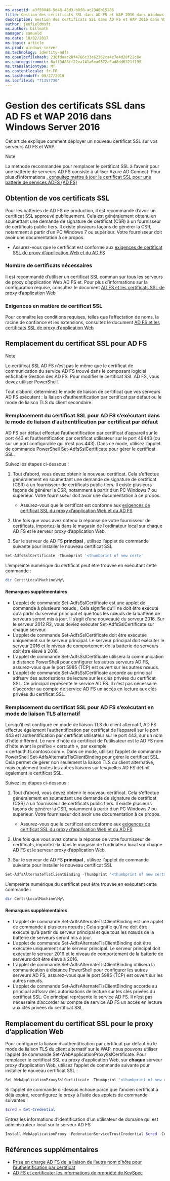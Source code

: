 ```yaml
---
ms.assetid: a3f50046-5d48-43d3-b0f8-ac2346b15285
title: Gestion des certificats SSL dans AD FS et WAP 2016 dans Windows Server 2016
description: Gestion des certificats SSL dans AD FS et WAP 2016 dans Windows Server 2016
author: jenfieldmsft
ms.author: billmath
manager: samueld
ms.date: 10/02/2017
ms.topic: article
ms.prod: windows-server
ms.technology: identity-adfs
ms.openlocfilehash: 230fdaac28f4766c33e62362ca4c7e4d20f22c8e
ms.sourcegitcommit: 6aff3d88ff22ea141a6ea6572a5ad8dd6321f199
ms.translationtype: MT
ms.contentlocale: fr-FR
ms.lasthandoff: 09/27/2019
ms.locfileid: "71357736"
---
```

# <a name="managing-ssl-certificates-in-ad-fs-and-wap-in-windows-server-2016"></a>Gestion des certificats SSL dans AD FS et WAP 2016 dans Windows Server 2016



Cet article explique comment déployer un nouveau certificat SSL sur vos serveurs AD FS et WAP.

>[!NOTE]
>La méthode recommandée pour remplacer le certificat SSL à l’avenir pour une batterie de serveurs AD FS consiste à utiliser Azure AD Connect.  Pour plus d’informations [, consultez mettre à jour le certificat SSL pour une batterie de services ADFS (AD FS)](https://docs.microsoft.com/azure/active-directory/connect/active-directory-aadconnectfed-ssl-update)

## <a name="obtaining-your-ssl-certificates"></a>Obtention de vos certificats SSL
Pour les batteries de AD FS de production, il est recommandé d’avoir un certificat SSL approuvé publiquement. Cela est généralement obtenu en soumettant une demande de signature de certificat (CSR) à un fournisseur de certificats public tiers. Il existe plusieurs façons de générer la CSR, notamment à partir d’un PC Windows 7 ou supérieur. Votre fournisseur doit avoir une documentation à ce propos.

- Assurez-vous que le certificat est conforme aux [exigences de certificat SSL du proxy d’application Web et du AD FS](https://technet.microsoft.com/windows-server-docs/identity/ad-fs/overview/AD-FS-2016-Requirements#BKMK_1)

### <a name="how-many-certificates-are-needed"></a>Nombre de certificats nécessaires
Il est recommandé d’utiliser un certificat SSL commun sur tous les serveurs de proxy d’application Web AD FS et. Pour plus d’informations sur la configuration requise, consultez le document [AD FS et les certificats SSL de proxy d’application Web](https://technet.microsoft.com/windows-server-docs/identity/ad-fs/overview/AD-FS-2016-Requirements#BKMK_1)

### <a name="ssl-certificate-requirements"></a>Exigences en matière de certificat SSL
Pour connaître les conditions requises, telles que l’affectation de noms, la racine de confiance et les extensions, consultez le document [AD FS et les certificats SSL de proxy d’application Web](https://technet.microsoft.com/windows-server-docs/identity/ad-fs/overview/AD-FS-2016-Requirements#BKMK_1)

## <a name="replacing-the-ssl-certificate-for-ad-fs"></a>Remplacement du certificat SSL pour AD FS
> [!NOTE]
> Le certificat SSL AD FS n’est pas le même que le certificat de communication du service AD FS trouvé dans le composant logiciel enfichable Gestion des AD FS. Pour modifier le certificat SSL AD FS, vous devez utiliser PowerShell.

Tout d’abord, déterminez le mode de liaison de certificat que vos serveurs AD FS exécutent : la liaison d’authentification par certificat par défaut ou le mode de liaison TLS du client secondaire.

### <a name="replacing-the-ssl-certificate-for-ad-fs-running-in-default-certificate-authentication-binding-mode"></a>Remplacement du certificat SSL pour AD FS s’exécutant dans le mode de liaison d’authentification par certificat par défaut
AD FS par défaut effectue l’authentification par certificat d’appareil sur le port 443 et l’authentification par certificat utilisateur sur le port 49443 (ou sur un port configurable qui n’est pas 443).
Dans ce mode, utilisez l’applet de commande PowerShell Set-AdfsSslCertificate pour gérer le certificat SSL.

Suivez les étapes ci-dessous :

1. Tout d’abord, vous devez obtenir le nouveau certificat. Cela s’effectue généralement en soumettant une demande de signature de certificat (CSR) à un fournisseur de certificats public tiers. Il existe plusieurs façons de générer la CSR, notamment à partir d’un PC Windows 7 ou supérieur. Votre fournisseur doit avoir une documentation à ce propos.

    * Assurez-vous que le certificat est conforme aux [exigences de certificat SSL du proxy d’application Web et du AD FS](https://technet.microsoft.com/windows-server-docs/identity/ad-fs/overview/AD-FS-2016-Requirements#BKMK_1)

1. Une fois que vous avez obtenu la réponse de votre fournisseur de certificats, importez-la dans le magasin de l’ordinateur local sur chaque AD FS et le serveur proxy d’application Web.

1. Sur le serveur de AD FS **principal** , utilisez l’applet de commande suivante pour installer le nouveau certificat SSL

```powershell
Set-AdfsSslCertificate -Thumbprint '<thumbprint of new cert>'
```

L’empreinte numérique du certificat peut être trouvée en exécutant cette commande :

```powershell
dir Cert:\LocalMachine\My\
```

#### <a name="additional-notes"></a>Remarques supplémentaires

* L’applet de commande Set-AdfsSslCertificate est une applet de commande à plusieurs nœuds ; Cela signifie qu’il ne doit être exécuté qu’à partir du serveur principal et que tous les nœuds de la batterie de serveurs seront mis à jour. Il s’agit d’une nouveauté du serveur 2016. Sur le serveur 2012 R2, vous deviez exécuter Set-AdfsSslCertificate sur chaque serveur.
* L’applet de commande Set-AdfsSslCertificate doit être exécutée uniquement sur le serveur principal. Le serveur principal doit exécuter le serveur 2016 et le niveau de comportement de la batterie de serveurs doit être élevé à 2016.
* L’applet de commande Set-AdfsSslCertificate utilisera la communication à distance PowerShell pour configurer les autres serveurs AD FS, assurez-vous que le port 5985 (TCP) est ouvert sur les autres nœuds.
* L’applet de commande Set-AdfsSslCertificate accorde au principal adfssrv des autorisations de lecture sur les clés privées du certificat SSL. Ce principal représente le service AD FS. Il n’est pas nécessaire d’accorder au compte de service AD FS un accès en lecture aux clés privées du certificat SSL.

### <a name="replacing-the-ssl-certificate-for-ad-fs-running-in-alternate-tls-binding-mode"></a>Remplacement du certificat SSL pour AD FS s’exécutant en mode de liaison TLS alternatif
Lorsqu’il est configuré en mode de liaison TLS du client alternatif, AD FS effectue également l’authentification par certificat de l’appareil sur le port 443 et l’authentification par certificat utilisateur sur le port 443, sur un nom d’hôte différent. Le nom d’hôte du certificat de l’utilisateur est le AD FS nom d’hôte avant le préfixe « certauth », par exemple « certauth.fs.contoso.com ».
Dans ce mode, utilisez l’applet de commande PowerShell Set-AdfsAlternateTlsClientBinding pour gérer le certificat SSL. Cela permet de gérer non seulement la liaison TLS du client alternative, mais également toutes les autres liaisons sur lesquelles AD FS définit également le certificat SSL.

Suivez les étapes ci-dessous :

1. Tout d’abord, vous devez obtenir le nouveau certificat. Cela s’effectue généralement en soumettant une demande de signature de certificat (CSR) à un fournisseur de certificats public tiers. Il existe plusieurs façons de générer la CSR, notamment à partir d’un PC Windows 7 ou supérieur. Votre fournisseur doit avoir une documentation à ce propos.

    * Assurez-vous que le certificat est conforme aux [exigences de certificat SSL du proxy d’application Web et du AD FS](https://technet.microsoft.com/windows-server-docs/identity/ad-fs/overview/AD-FS-2016-Requirements#BKMK_1)

1. Une fois que vous avez obtenu la réponse de votre fournisseur de certificats, importez-la dans le magasin de l’ordinateur local sur chaque AD FS et le serveur proxy d’application Web.

1. Sur le serveur de AD FS **principal** , utilisez l’applet de commande suivante pour installer le nouveau certificat SSL

```powershell
Set-AdfsAlternateTlsClientBinding -Thumbprint '<thumbprint of new cert>'
```

L’empreinte numérique du certificat peut être trouvée en exécutant cette commande :

```powershell
dir Cert:\LocalMachine\My\
```

#### <a name="additional-notes"></a>Remarques supplémentaires

* L’applet de commande Set-AdfsAlternateTlsClientBinding est une applet de commande à plusieurs nœuds ; Cela signifie qu’il ne doit être exécuté qu’à partir du serveur principal et que tous les nœuds de la batterie de serveurs seront mis à jour.
* L’applet de commande Set-AdfsAlternateTlsClientBinding doit être exécutée uniquement sur le serveur principal. Le serveur principal doit exécuter le serveur 2016 et le niveau de comportement de la batterie de serveurs doit être élevé à 2016.
* L’applet de commande Set-AdfsAlternateTlsClientBinding utilisera la communication à distance PowerShell pour configurer les autres serveurs AD FS, assurez-vous que le port 5985 (TCP) est ouvert sur les autres nœuds.
* L’applet de commande Set-AdfsAlternateTlsClientBinding accorde au principal adfssrv des autorisations de lecture sur les clés privées du certificat SSL. Ce principal représente le service AD FS. Il n’est pas nécessaire d’accorder au compte de service AD FS un accès en lecture aux clés privées du certificat SSL.

## <a name="replacing-the-ssl-certificate-for-the-web-application-proxy"></a>Remplacement du certificat SSL pour le proxy d’application Web
Pour configurer la liaison d’authentification par certificat par défaut ou le mode de liaison TLS du client alternatif sur le WAP, nous pouvons utiliser l’applet de commande Set-WebApplicationProxySslCertificate.
Pour remplacer le certificat SSL du proxy d’application Web, sur **chaque** serveur proxy d’application Web, utilisez l’applet de commande suivante pour installer le nouveau certificat SSL :

```powershell
Set-WebApplicationProxySslCertificate -Thumbprint '<thumbprint of new cert>'
```

Si l’applet de commande ci-dessus échoue parce que l’ancien certificat a déjà expiré, reconfigurez le proxy à l’aide des applets de commande suivantes :

```powershell
$cred = Get-Credential
```

Entrez les informations d’identification d’un utilisateur de domaine qui est administrateur local sur le serveur AD FS

```powershell
Install-WebApplicationProxy -FederationServiceTrustCredential $cred -CertificateThumbprint '<thumbprint of new cert>' -FederationServiceName 'fs.contoso.com'
```

## <a name="additional-references"></a>Références supplémentaires  
* [Prise en charge AD FS de la liaison de l’autre nom d’hôte pour l’authentification par certificat](../operations/AD-FS-support-for-alternate-hostname-binding-for-certificate-authentication.md)
* [AD FS et certificater les informations de propriété de KeySpec](../technical-reference/AD-FS-and-KeySpec-Property.md)
